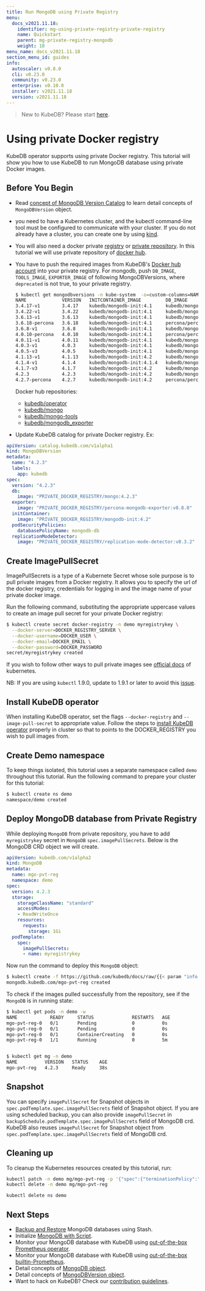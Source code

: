 ```yaml
---
title: Run MongoDB using Private Registry
menu:
  docs_v2021.11.18:
    identifier: mg-using-private-registry-private-registry
    name: Quickstart
    parent: mg-private-registry-mongodb
    weight: 10
menu_name: docs_v2021.11.18
section_menu_id: guides
info:
  autoscaler: v0.8.0
  cli: v0.23.0
  community: v0.23.0
  enterprise: v0.10.0
  installer: v2021.11.18
  version: v2021.11.18
---
```


> New to KubeDB? Please start [here](/docs/v2021.11.18/README).

# Using private Docker registry

KubeDB operator supports using private Docker registry. This tutorial will show you how to use KubeDB to run MongoDB database using private Docker images.

## Before You Begin

- Read [concept of MongoDB Version Catalog](/docs/v2021.11.18/guides/mongodb/concepts/catalog) to learn detail concepts of `MongoDBVersion` object.

- you need to have a Kubernetes cluster, and the kubectl command-line tool must be configured to communicate with your cluster. If you do not already have a cluster, you can create one by using [kind](https://kind.sigs.k8s.io/docs/user/quick-start/).

- You will also need a docker private [registry](https://docs.docker.com/registry/) or [private repository](https://docs.docker.com/docker-hub/repos/#private-repositories).  In this tutorial we will use private repository of [docker hub](https://hub.docker.com/).

- You have to push the required images from KubeDB's [Docker hub account](https://hub.docker.com/r/kubedb/) into your private registry. For mongodb, push `DB_IMAGE`, `TOOLS_IMAGE`, `EXPORTER_IMAGE` of following MongoDBVersions, where `deprecated` is not true, to your private registry.

  ```bash
  $ kubectl get mongodbversions -n kube-system  -o=custom-columns=NAME:.metadata.name,VERSION:.spec.version,INITCONTAINER_IMAGE:.spec.initContainer.image,DB_IMAGE:.spec.db.image,EXPORTER_IMAGE:.spec.exporter.image
  NAME             VERSION   INITCONTAINER_IMAGE         DB_IMAGE                                 EXPORTER_IMAGE
  3.4.17-v1        3.4.17    kubedb/mongodb-init:4.1     kubedb/mongo:3.4.17-v1                   kubedb/percona-mongodb-exporter:v0.8.0
  3.4.22-v1        3.4.22    kubedb/mongodb-init:4.1     kubedb/mongo:3.4.22-v1                   kubedb/percona-mongodb-exporter:v0.8.0
  3.6.13-v1        3.6.13    kubedb/mongodb-init:4.1     kubedb/mongo:3.6.13-v1                   kubedb/percona-mongodb-exporter:v0.8.0
  3.6.18-percona   3.6.18    kubedb/mongodb-init:4.1     percona/percona-server-mongodb:3.6.18    kubedb/percona-mongodb-exporter:v0.8.0
  3.6.8-v1         3.6.8     kubedb/mongodb-init:4.1     kubedb/mongo:3.6.8-v1                    kubedb/percona-mongodb-exporter:v0.8.0
  4.0.10-percona   4.0.10    kubedb/mongodb-init:4.1     percona/percona-server-mongodb:4.0.10    kubedb/percona-mongodb-exporter:v0.8.0
  4.0.11-v1        4.0.11    kubedb/mongodb-init:4.1     kubedb/mongo:4.0.11-v1                   kubedb/percona-mongodb-exporter:v0.8.0
  4.0.3-v1         4.0.3     kubedb/mongodb-init:4.1     kubedb/mongo:4.0.3-v1                    kubedb/percona-mongodb-exporter:v0.8.0
  4.0.5-v3         4.0.5     kubedb/mongodb-init:4.1     kubedb/mongo:4.0.5-v3                    kubedb/percona-mongodb-exporter:v0.8.0
  4.1.13-v1        4.1.13    kubedb/mongodb-init:4.2     kubedb/mongo:4.1.13-v1                   kubedb/percona-mongodb-exporter:v0.8.0
  4.1.4-v1         4.1.4     kubedb/mongodb-init:4.1.4   kubedb/mongo:4.1.4-v1                    kubedb/percona-mongodb-exporter:v0.8.0
  4.1.7-v3         4.1.7     kubedb/mongodb-init:4.2     kubedb/mongo:4.1.7-v3                    kubedb/percona-mongodb-exporter:v0.8.0
  4.2.3            4.2.3     kubedb/mongodb-init:4.2     kubedb/mongo:4.2.3                       kubedb/percona-mongodb-exporter:v0.8.0
  4.2.7-percona    4.2.7     kubedb/mongodb-init:4.2     percona/percona-server-mongodb:4.2.7-7   kubedb/percona-mongodb-exporter:v0.8.0
  ```

  Docker hub repositories:

  - [kubedb/operator](https://hub.docker.com/r/kubedb/operator)
  - [kubedb/mongo](https://hub.docker.com/r/kubedb/mongo)
  - [kubedb/mongo-tools](https://hub.docker.com/r/kubedb/mongo-tools)
  - [kubedb/mongodb_exporter](https://hub.docker.com/r/kubedb/mongodb_exporter)

- Update KubeDB catalog for private Docker registry. Ex:

```yaml
apiVersion: catalog.kubedb.com/v1alpha1
kind: MongoDBVersion
metadata:
  name: "4.2.3"
  labels:
    app: kubedb
spec:
  version: "4.2.3"
  db:
    image: "PRIVATE_DOCKER_REGISTRY/mongo:4.2.3"
  exporter:
    image: "PRIVATE_DOCKER_REGISTRY/percona-mongodb-exporter:v0.8.0"
  initContainer:
    image: "PRIVATE_DOCKER_REGISTRY/mongodb-init:4.2"
  podSecurityPolicies:
    databasePolicyName: mongodb-db
  replicationModeDetector:
    image: "PRIVATE_DOCKER_REGISTRY/replication-mode-detector:v0.3.2"
```

## Create ImagePullSecret

ImagePullSecrets is a type of a Kubernete Secret whose sole purpose is to pull private images from a Docker registry. It allows you to specify the url of the docker registry, credentials for logging in and the image name of your private docker image.

Run the following command, substituting the appropriate uppercase values to create an image pull secret for your private Docker registry:

```bash
$ kubectl create secret docker-registry -n demo myregistrykey \
  --docker-server=DOCKER_REGISTRY_SERVER \
  --docker-username=DOCKER_USER \
  --docker-email=DOCKER_EMAIL \
  --docker-password=DOCKER_PASSWORD
secret/myregistrykey created
```

If you wish to follow other ways to pull private images see [official docs](https://kubernetes.io/docs/concepts/containers/images/) of kubernetes.

NB: If you are using `kubectl` 1.9.0, update to 1.9.1 or later to avoid this [issue](https://github.com/kubernetes/kubernetes/issues/57427).

## Install KubeDB operator

When installing KubeDB operator, set the flags `--docker-registry` and `--image-pull-secret` to appropriate value. Follow the steps to [install KubeDB operator](/docs/v2021.11.18/setup/README) properly in cluster so that to points to the DOCKER_REGISTRY you wish to pull images from.

## Create Demo namespace

To keep things isolated, this tutorial uses a separate namespace called `demo` throughout this tutorial. Run the following command to prepare your cluster for this tutorial:

```bash
$ kubectl create ns demo
namespace/demo created
```

## Deploy MongoDB database from Private Registry

While deploying `MongoDB` from private repository, you have to add `myregistrykey` secret in `MongoDB` `spec.imagePullSecrets`.
Below is the MongoDB CRD object we will create.

```yaml
apiVersion: kubedb.com/v1alpha2
kind: MongoDB
metadata:
  name: mgo-pvt-reg
  namespace: demo
spec:
  version: 4.2.3
  storage:
    storageClassName: "standard"
    accessModes:
    - ReadWriteOnce
    resources:
      requests:
        storage: 1Gi
  podTemplate:
    spec:
      imagePullSecrets:
      - name: myregistrykey
```

Now run the command to deploy this `MongoDB` object:

```bash
$ kubectl create -f https://github.com/kubedb/docs/raw/{{< param "info.version" >}}/docs/examples/mongodb/private-registry/demo-1.yaml
mongodb.kubedb.com/mgo-pvt-reg created
```

To check if the images pulled successfully from the repository, see if the `MongoDB` is in running state:

```bash
$ kubectl get pods -n demo -w
NAME            READY     STATUS              RESTARTS   AGE
mgo-pvt-reg-0   0/1       Pending             0          0s
mgo-pvt-reg-0   0/1       Pending             0          0s
mgo-pvt-reg-0   0/1       ContainerCreating   0          0s
mgo-pvt-reg-0   1/1       Running             0          5m


$ kubectl get mg -n demo
NAME          VERSION   STATUS    AGE
mgo-pvt-reg   4.2.3     Ready     38s
```

## Snapshot

You can specify `imagePullSecret` for Snapshot objects in `spec.podTemplate.spec.imagePullSecrets` field of Snapshot object. If you are using scheduled backup, you can also provide `imagePullSecret` in `backupSchedule.podTemplate.spec.imagePullSecrets` field of MongoDB crd. KubeDB also reuses `imagePullSecret` for Snapshot object from `spec.podTemplate.spec.imagePullSecrets` field of MongoDB crd.

## Cleaning up

To cleanup the Kubernetes resources created by this tutorial, run:

```bash
kubectl patch -n demo mg/mgo-pvt-reg -p '{"spec":{"terminationPolicy":"WipeOut"}}' --type="merge"
kubectl delete -n demo mg/mgo-pvt-reg

kubectl delete ns demo
```

## Next Steps

- [Backup and Restore](/docs/v2021.11.18/guides/mongodb/backup/overview/) MongoDB databases using Stash.
- Initialize [MongoDB with Script](/docs/v2021.11.18/guides/mongodb/initialization/using-script).
- Monitor your MongoDB database with KubeDB using [out-of-the-box Prometheus operator](/docs/v2021.11.18/guides/mongodb/monitoring/using-prometheus-operator).
- Monitor your MongoDB database with KubeDB using [out-of-the-box builtin-Prometheus](/docs/v2021.11.18/guides/mongodb/monitoring/using-builtin-prometheus).
- Detail concepts of [MongoDB object](/docs/v2021.11.18/guides/mongodb/concepts/mongodb).
- Detail concepts of [MongoDBVersion object](/docs/v2021.11.18/guides/mongodb/concepts/catalog).
- Want to hack on KubeDB? Check our [contribution guidelines](/docs/v2021.11.18/CONTRIBUTING).
